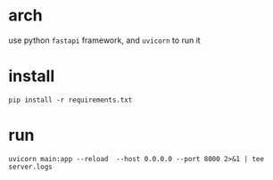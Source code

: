 # arch

use python `fastapi` framework, and `uvicorn` to run it

# install

```
pip install -r requirements.txt
```

# run

```
uvicorn main:app --reload  --host 0.0.0.0 --port 8000 2>&1 | tee server.logs
```

